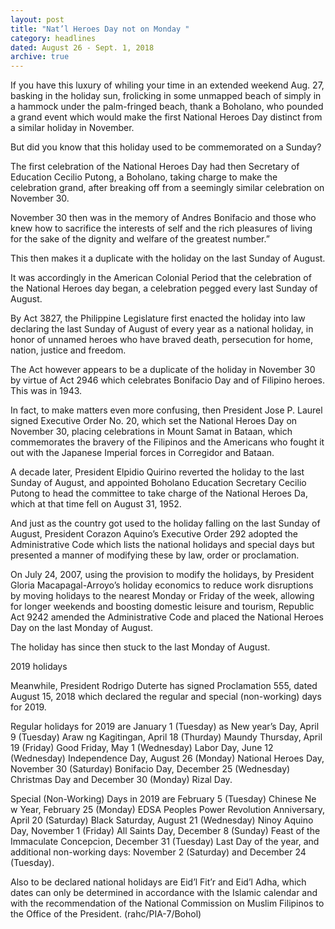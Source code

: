 ```yaml
---
layout: post
title: "Nat’l Heroes Day not on Monday "
category: headlines
dated: August 26 - Sept. 1, 2018
archive: true
---
```


If you have this luxury of whiling your time in an extended weekend Aug. 27, basking in the holiday sun, frolicking in some unmapped beach of simply in a hammock under the palm-fringed beach, thank a Boholano, who pounded a grand event which would make the first National Heroes Day distinct from a similar holiday in November. 

But did you know that this holiday used to be commemorated on a Sunday? 

The first celebration of the National Heroes Day had then Secretary of Education Cecilio Putong, a Boholano, taking charge to make the celebration grand, after breaking off from a seemingly similar celebration on November 30. 

November 30 then was in the memory of Andres Bonifacio and those who knew how to sacrifice the interests of self and the rich pleasures of living for the sake of the dignity and welfare of the greatest number.”

This then makes it a duplicate with the holiday on the last Sunday of August.

It was accordingly in the American Colonial Period that the celebration of the National Heroes day began, a celebration pegged every last Sunday of August. 

By Act 3827, the Philippine Legislature first enacted the holiday into law declaring the last Sunday of August of every year as a national holiday, in honor of unnamed heroes who have braved death, persecution for home, nation, justice and freedom.  

The Act however appears to be a duplicate of the holiday in November 30 by virtue of Act 2946 which celebrates Bonifacio Day and of Filipino heroes. This was in 1943. 

In fact, to make matters even more confusing, then President Jose P. Laurel signed Executive Order No. 20, which set the National Heroes Day on November 30, placing celebrations in Mount Samat in Bataan, which commemorates the bravery of the Filipinos and the Americans who fought it out with the Japanese Imperial forces in Corregidor and Bataan. 

A decade later, President Elpidio Quirino reverted the holiday to the last Sunday of August, and appointed Boholano Education Secretary Cecilio Putong to head the committee to take charge of the National Heroes Da, which at that time fell on August 31, 1952. 

And just as the country got used to the holiday falling on the last Sunday of August, President Corazon Aquino’s Executive Order 292 adopted the Administrative Code which lists the national holidays and special days but presented a manner of modifying these by law, order or proclamation.  

On July 24, 2007, using the provision to modify the holidays, by President Gloria Macapagal-Arroyo’s holiday economics to reduce work disruptions by moving holidays to the nearest Monday or Friday of the week, allowing for longer weekends and boosting domestic leisure and tourism, Republic Act 9242 amended the Administrative Code and placed the National Heroes Day on the last Monday of August. 

The holiday has since then stuck to the last Monday of August. 

2019 holidays

Meanwhile, President Rodrigo Duterte has signed Proclamation 555, dated August 15, 2018 which declared the regular and special (non-working) days for 2019. 

Regular holidays for 2019 are January 1 (Tuesday) as New year’s Day, April 9 (Tuesday) Araw ng Kagitingan, April 18 (Thurday) Maundy Thursday, April 19 (Friday) Good Friday, May 1 (Wednesday) Labor Day, June 12 (Wednesday) Independence Day, August 26 (Monday) National Heroes Day, November 30 (Saturday) Bonifacio Day, December 25 (Wednesday) Christmas Day and December 30 (Monday) Rizal Day. 

Special (Non-Working) Days in 2019 are February 5 (Tuesday) Chinese Ne
w Year, February 25 (Monday) EDSA Peoples Power Revolution Anniversary, April 20 (Saturday) Black Saturday, August 21 (Wednesday) Ninoy Aquino Day, November 1 (Friday) All Saints Day, December 8 (Sunday) Feast of the Immaculate Concepcion, December 31 (Tuesday) Last Day of the year, and additional non-working days: November 2 (Saturday) and December 24 (Tuesday). 

Also to be declared national holidays are Eid’l Fit’r and Eid’l Adha, which dates can only be determined in accordance with the Islamic calendar and with the recommendation of the National Commission on Muslim Filipinos to the Office of the President. 
(rahc/PIA-7/Bohol)      